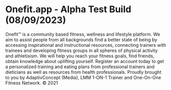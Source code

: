 # Onefit.app - Alpha Test Build (08/09/2023)

Onefit™ is a community based fitness, wellness and lifestyle platform. We aim to assist people from all backgrounds find a better state of being by accessing inspirational and instructional resources, connecting trainers with trainees and developing fitness groups in all spheres of physical activity and athletisism. We will help you reach your fitness goals, find friends, obtain knowledge about uplifting yourself. Register an account today to get a personalized training and eating plans from professional trainers and dieticians as well as resources from health professionals. Proudly brought to you by AdaptivConcept (Media), LMM 1-ON-1 Trainer and One-On-One Fitness Network. © 2021
